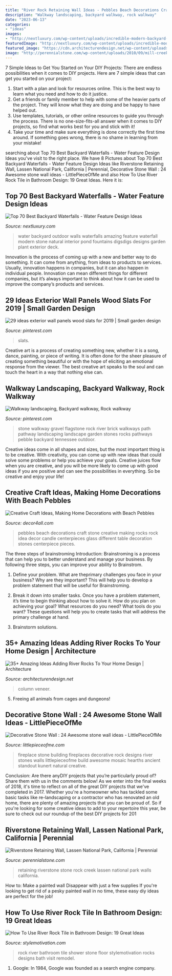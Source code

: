 ```yaml
---
title: "River Rock Retaining Wall Ideas - Pebbles Beach Decorations Craft Stone Creative Making Rocks Rock Idea Decor Candle Centerpieces Glass Different Table Decoration Stones Centerpiece Pieces"
description: "Walkway landscaping, backyard walkway, rock walkway"
date: "2023-06-13"
categories:
- "ideas"
images:
- "http://nextluxury.com/wp-content/uploads/incredible-modern-backyard-waterfalls.jpg"
featuredImage: "http://nextluxury.com/wp-content/uploads/incredible-modern-backyard-waterfalls.jpg"
featured_image: "https://cdn.architecturendesign.net/wp-content/uploads/2015/06/AD-Add-River-Rocks-To-Home-32.jpg"
image: "http://perennialstone.com/wp-content/uploads/2010/09/mill-creek-wall-008.jpg"
---
```



7 Simple Ideas to Get You Started on Your DIY Projects:
There are endless possibilities when it comes to DIY projects. Here are 7 simple ideas that can get you started on your project:
1. Start with a plan and look for resources online. This is the best way to learn what you need and how to do it justice.
2. Get a friends or family member to help with some of the heavier parts of the project. They will know what they are doing and be happy to have helped out.
3. Use templates, tutorials, or other online resources to guide you through the process. There is no one-size-fits-all answer when it comes to DIY projects, so find what works best for you and stick with it!
4. Take your time and make sure everything is done correctly the first time around. If something goes wrong, there is no shame in learning from your mistake!

	

		
searching about Top 70 Best Backyard Waterfalls - Water Feature Design Ideas you've visit to the right place. We have 8 Pictures about Top 70 Best Backyard Waterfalls - Water Feature Design Ideas like Riverstone Retaining Wall, Lassen National Park, California | Perennial, Decorative Stone Wall : 24 Awesome stone wall ideas - LittlePieceOfMe and also How To Use River Rock Tile in Bathroom Design: 19 Great Ideas. Here it is:
		
    
## Top 70 Best Backyard Waterfalls - Water Feature Design Ideas

<img loading=lazy src="http://nextluxury.com/wp-content/uploads/incredible-modern-backyard-waterfalls.jpg" onerror="this.onerror=null;this.src='https://tse3.mm.bing.net/th?id=OIP.jUa9DMF9EhzBq60XAUMYDAAAAA&amp;pid=15.1';" alt="Top 70 Best Backyard Waterfalls - Water Feature Design Ideas">

_Source: nextluxury.com_

>water backyard outdoor walls waterfalls amazing feature waterfall modern stone natural interior pond fountains digsdigs designs garden plant exterior deck. 

	

Innovation is the process of coming up with a new and better way to do something. It can come from anything, from ideas to products to services. Usually, innovation happens in companies, but it can also happen in individual people. Innovation can mean different things for different companies, but it’s always important to think about how it can be used to improve the company’s products and services.

    
## 29 Ideas Exterior Wall Panels Wood Slats For 2019 | Small Garden Design

<img loading=lazy src="https://i.pinimg.com/736x/7e/49/db/7e49db3efcf9508cad86566538c4a4e4.jpg" onerror="this.onerror=null;this.src='https://tse3.mm.bing.net/th?id=OIP.6Jq8ZLbsZCDRGvXwMY0twgAAAA&amp;pid=15.1';" alt="29 ideas exterior wall panels wood slats for 2019 | Small garden design">

_Source: pinterest.com_

>slats. 

	

Creative art is a process of creating something new, whether it is a song, dance, painting, or piece of writing. It is often done for the sheer pleasure of creating something beautiful or with the hope of eliciting an emotional response from the viewer. The best creative art speaks to the soul and can touch the heart in a way that nothing else can.

    
## Walkway Landscaping, Backyard Walkway, Rock Walkway

<img loading=lazy src="https://i.pinimg.com/736x/21/7e/6f/217e6fbe14586e80a56ae3170e71f8c4--rock-walkway-flagstone-walkway.jpg" onerror="this.onerror=null;this.src='https://tse4.mm.bing.net/th?id=OIP.fhocG5Ho--vADBfNYd5jdQHaJ4&amp;pid=15.1';" alt="Walkway landscaping, Backyard walkway, Rock walkway">

_Source: pinterest.com_

>stone walkway gravel flagstone rock river brick walkways path pathway landscaping landscape garden stones rocks pathways pebble backyard tennessee outdoor. 

	

Creative ideas come in all shapes and sizes, but the most important thing is to be creative. With creativity, you can come up with new ideas that could solve some problems or help you achieve your goals. Creative juices flow when you are creative, and you will be more likely to come up with good ideas if you are positive and can see the possibilities in everything. So be creative and enjoy your life!

    
## Creative Craft Ideas, Making Home Decorations With Beach Pebbles

<img loading=lazy src="http://www.decor4all.com/wp-content/uploads/2013/03/craft-ideas-table-decorations-centerpieces-placemats-pebbles-9.jpg" onerror="this.onerror=null;this.src='https://tse2.mm.bing.net/th?id=OIP.UbUz1uIEK6I45jfUr34VDgHaGM&amp;pid=15.1';" alt="Creative Craft Ideas, Making Home Decorations with Beach Pebbles">

_Source: decor4all.com_

>pebbles beach decorations craft stone creative making rocks rock idea decor candle centerpieces glass different table decoration stones centerpiece pieces. 

	

The three steps of brainstroming
Introduction:
Brainstroming is a process that can help you to better understand and manage your business. By following three steps, you can improve your ability to Brainstrom.

1. Define your problem. What are theprimary challenges you face in your business? Why are they important? This will help you to develop a problem statement that will be useful for Brainstroming.

2. Break it down into smaller tasks. Once you have a problem statement, it’s time to begin thinking about how to solve it. How do you plan on achieving your goal? What resources do you need? What tools do you want? These questions will help you to create tasks that will address the primary challenge at hand.

3. Brainstorm solutions.

    
## 35+ Amazing Ideas Adding River Rocks To Your Home Design | Architecture

<img loading=lazy src="https://cdn.architecturendesign.net/wp-content/uploads/2015/06/AD-Add-River-Rocks-To-Home-32.jpg" onerror="this.onerror=null;this.src='https://tse3.mm.bing.net/th?id=OIP.cBt27CU8XtFZYZpl-Z-RsgHaJ4&amp;pid=15.1';" alt="35+ Amazing Ideas Adding River Rocks To Your Home Design | Architecture">

_Source: architecturendesign.net_

>column veneer. 

	

5. Freeing all animals from cages and dungeons!

    
## Decorative Stone Wall : 24 Awesome Stone Wall Ideas - LittlePieceOfMe

<img loading=lazy src="http://littlepieceofme.com/wp-content/uploads/2014/09/8a.jpg" onerror="this.onerror=null;this.src='https://tse1.mm.bing.net/th?id=OIP.1apu2WevmpD51v8SyjMwpAAAAA&amp;pid=15.1';" alt="Decorative Stone Wall : 24 Awesome stone wall ideas - LittlePieceOfMe">

_Source: littlepieceofme.com_

>fireplace stone building fireplaces decorative rock designs river stones walls littlepieceofme build awesome mosaic hearths ancient standout kunert natural creative. 

	

Conclusion: Are there anyDIY projects that you’re particularly proud of? Share them with us in the comments below!
As we enter into the final weeks of 2018, it's time to reflect on all of the great DIY projects that we've completed in 2017. Whether you're a homeowner who has tackled some basic tasks like re-landscaping or a contractor who has renovated an old home, there are plenty of amazing projects that you can be proud of. So if you're looking for some creative ideas to add to your repertoire this year, be sure to check out our roundup of the best DIY projects for 201
    
## Riverstone Retaining Wall, Lassen National Park, California | Perennial

<img loading=lazy src="http://perennialstone.com/wp-content/uploads/2010/09/mill-creek-wall-008.jpg" onerror="this.onerror=null;this.src='https://tse3.mm.bing.net/th?id=OIP.o4zwCwL57G_uPGPU8ZnkHAHaFj&amp;pid=15.1';" alt="Riverstone Retaining Wall, Lassen National Park, California | Perennial">

_Source: perennialstone.com_

>retaining riverstone stone rock creek lassen national park walls california. 

	

How to: Make a painted wall Disappear with just a few supplies
If you're looking to get rid of a pesky painted wall in no time, these easy diy ideas are perfect for the job!

    
## How To Use River Rock Tile In Bathroom Design: 19 Great Ideas

<img loading=lazy src="https://www.stylemotivation.com/wp-content/uploads/2015/12/1012.jpg" onerror="this.onerror=null;this.src='https://tse1.mm.bing.net/th?id=OIP.a_l3VlFoLhTciOeJExR-owAAAA&amp;pid=15.1';" alt="How To Use River Rock Tile in Bathroom Design: 19 Great Ideas">

_Source: stylemotivation.com_

>rock river bathroom tile shower stone floor stylemotivation rocks designs bath visit remodel. 

	

1. Google: In 1984, Google was founded as a search engine company.

